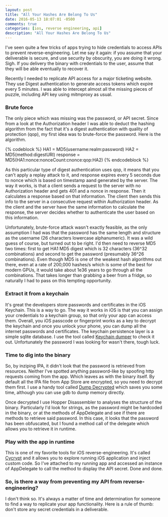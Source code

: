 ```yaml
---
layout: post
title: "All Your Hashes Are Belong To Us"
date: 2016-05-13 18:07:01 -0500
comments: true
categories: [ios, reverse engineering, api]
description: "All Your Hashes Are Belong To Us"
---
```


I've seen quite a few tricks of apps trying to hide credentials to access APIs to prevent reverse-engineering. Let me say it again: if you assume that your deliverable is secure, and use security by obscurity, you are doing it wrong. Sigh. If you delivery the binary with credentials to the user, assume that they will be able eventually to recover it.

Recently I needed to replicate API access for a major ticketing website. They use Digest authentication to generate access tokens which expire every 5 minutes. I was able to intercept almost all the missing pieces of puzzle, including API key using mitmproxy as usual. 

<!-- more -->

### Brute force

The only piece which was missing was the password, or API secret. Since from a look at the Authorization header I was able to deduct the hashing algorithm from the fact that it's a digest authentication with quality of protection (qop), my first idea was to brute-force the password. Here is the algorithm.

{% codeblock %}
HA1 = MD5(username:realm:password)
HA2 = MD5(method:digestURI)
response = MD5(HA1:nonce:nonceCount:cnonce:qop:HA2)
{% endcodeblock %}

As this particular type of digest authentication uses qop, it means that you can't apply a replay attack to it, and response expires every 5 seconds due to nonce which is based on timestamp aand generated by the server. The way it works, is that a client sends a request to the server with no Authorization header and gets 401 and a nonce in response. Then it calculates a response based on that information. The client then sends this info to the server in a consecutive request within Authorization header. As the client and the server have the same information to calculate the response, the server decides whether to authenticate the user based on this information.

Unfortunately, brute-force attack wasn't exactly feasible, as the only assumption I had was that the password has the same length and structure as the username (26 characters lowercase alphanumeric). It was a wild guess of course, but turned out to be right. I'd then need to reverse MD5 two times: first to get HA1 MD5 digest which is 32 characters (36^32 combinations) and second to get the password (presumably 36^26 combinations). Even though MD5 is one of the weakest hash algorithms out there, even at a rate of 200,000 hashes/s which is some of the best for modern GPUs, it would take about 1e36 years to go through all the combinations. That takes longer than grabbing a beer from a fridge, so naturally I had to pass on this tempting opportunity.

### Extract it from a keychain

It's great the developers store passwords and certificates in the iOS Keychain. This is a way to go. The way it works in iOS is that you can assign your credentials to a keychain group, so that only your app can access them. Overall, you iOS passcode or fingerprint works as a key to decrypt the keychain and once you unlock your phone, you can dump all the internet passwords and certificates. The keychain persistence layer is a simple sqlite database. I use the tool called [Keychain dumper](https://github.com/ptoomey3/Keychain-Dumper) to check it out. Unfortunately the password I was looking for wasn't there, tough luck. 

### Time to dig into the binary

So, by inziping IPA, it didn't look that the password is retrieved from resources. Neither I've spotted anything password-like by spoofing http requests coming from the app. Which leaves as with the binary itself. By default all the IPA file from App Store are encrypted, so you need to decrypt them first. I use a handy tool called [Dump Decrypted](https://github.com/stefanesser/dumpdecrypted) which saves you some time, although you can use gdb to dump memory directly.

Once decrypted I use Hopper Disassembler to analyses the structure of the binary. Particularly I'd look for strings, as the password might be hardcoded in the binary, or at the methods of AppDelegate and see if there are methods to retrieve said password. In this case, it looks that the password has been obfuscated, but I found a method call of the delegate which allows you to retrieve it in runtime.

### Play with the app in runtime

This is one of my favorite tools for iOS reverse-engineering. It's called [Cycrypt](http://www.cycript.org) and it allows you to explore running iOS application and inject custom code. So I've attached to my running app and accessed an instance of AppDelegate to call the method to display the API secret. Done and done.

### So, is there a way from preventing my API from reverse-engineering?

I don't think so. It's always a matter of time and determination for someone to find a way to replicate your app functionality. Here is a rule of thumb: don't store any secret credentials in a deliverable.